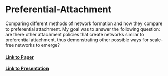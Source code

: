 # Preferential-Attachment
Comparing different methods of network formation and how they compare to preferential attachment. My goal was to answer the following question: are there other attachment policies that create networks similar to preferential attachment, thus demonstrating other possible ways for scale-free networks to emerge?

#### [Link to Paper](https://docs.google.com/document/d/1uPGv1UM5auUMyepgZjNdfb1KTatJNPSGvch1SGmGSFs/edit?usp=sharing)

#### [Link to Presentation](https://docs.google.com/presentation/d/1-X65ddOlckT5VC4_JtByytzYg40PkeWm1OsfIn5I1IY/edit?usp=sharing)
